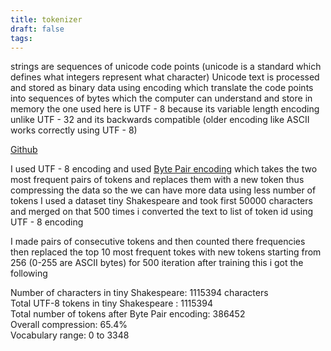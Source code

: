 ```yaml
---
title: tokenizer
draft: false
tags:
---
```

 
strings are sequences of unicode code points (unicode is a standard which defines what integers represent what character) Unicode text is processed and stored as binary data using encoding which translate the code points into sequences of bytes which the computer can understand and store in memory
the one used here is UTF - 8 because its variable length encoding unlike UTF - 32 and its backwards compatible (older encoding like ASCII works correctly using UTF - 8)

[Github](https://github.com/Blitzo125/Tokenizer)

I used UTF - 8 encoding and used [Byte Pair encoding](https://en.wikipedia.org/wiki/Byte-pair_encoding) which takes the two most frequent pairs of tokens and replaces them with a new token thus compressing the data so the we can have more data using less number of tokens
I used a dataset tiny Shakespeare and took first 50000 characters and merged on that 500 times
i converted the text to list of token id using UTF - 8 encoding

I made pairs of consecutive tokens and then counted there frequencies then replaced the top 10 most frequent tokes with new tokens starting from 256 (0-255 are ASCII bytes) for 500 iteration
after training this i got the following 

Number of characters in tiny Shakespeare: 1115394 characters                                      
Total UTF-8 tokens in tiny Shakespeare : 1115394                                                             
Total number of tokens after Byte Pair encoding: 386452                                                
Overall compression: 65.4%                                                                                                  
Vocabulary range: 0 to 3348                                                                                                 